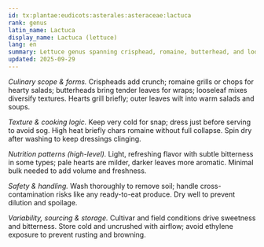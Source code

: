 ```yaml
---
id: tx:plantae:eudicots:asterales:asteraceae:lactuca
rank: genus
latin_name: Lactuca
display_name: Lactuca (lettuce)
lang: en
summary: Lettuce genus spanning crisphead, romaine, butterhead, and looseleaf types; eaten raw for salads and sandwiches, and lightly grilled or wilted in warm dishes.
updated: 2025-09-29
---
```


_Culinary scope & forms._ Crispheads add crunch; romaine grills or chops for hearty salads; butterheads bring tender leaves for wraps; looseleaf mixes diversify textures. Hearts grill briefly; outer leaves wilt into warm salads and soups.

_Texture & cooking logic._ Keep very cold for snap; dress just before serving to avoid sog. High heat briefly chars romaine without full collapse. Spin dry after washing to keep dressings clinging.

_Nutrition patterns (high-level)._ Light, refreshing flavor with subtle bitterness in some types; pale hearts are milder, darker leaves more aromatic. Minimal bulk needed to add volume and freshness.

_Safety & handling._ Wash thoroughly to remove soil; handle cross-contamination risks like any ready-to-eat produce. Dry well to prevent dilution and spoilage.

_Variability, sourcing & storage._ Cultivar and field conditions drive sweetness and bitterness. Store cold and uncrushed with airflow; avoid ethylene exposure to prevent rusting and browning.
